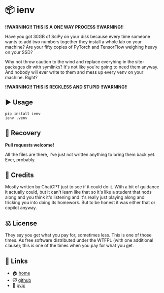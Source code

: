 # 📦 ienv

**!!WARNING!! THIS IS A ONE WAY PROCESS !!WARNING!!**

Have you got 30GB of SciPy on your disk because every time someone wants to
add two numbers together they install a whole lab on your machine? Are your
fifty copies of PyTorch and TensorFlow weighing heavy on your SSD?

Why not throw caution to the wind and replace everyhing in the site-packages
dir with symlinks? It's not like you're going to need them anyway. And nobody
will ever write to them and mess up every venv on your machine. Right?

**!!WARNING!! THIS IS RECKLESS AND STUPID !!WARNING!!**

## ▶️ Usage

```shell
pip install ienv
ienv .venv
```

## 🛟 Recovery

**Pull requests welcome!**

All the files are there, I've just not written anything to bring them back yet.
Ever, probably.

## 🪪 Credits

Mostly written by ChatGPT just to see if it could do it. With a bit of guidance
it actually could, but it can't learn like that so it's like a student that
nods along and you think it's listening and it's really just playing along and
tricking you into doing its homework. But to be honest it was either that or
copilot anyway.

## ⚖️ License

They say you get what you pay for, sometimes less. This is one of those times.
As free software distributed under the WTFPL (with one additional clause); this
is one of the times when you pay for what you get.

## 🔗 Links

* 🏠 [home](https://bitplane.net/dev/python/ienv)
* 🐱 [github](https://github.com/bitplane/ienv)
* 🐍 [pypi](https://pypi.org/project/ienv)
